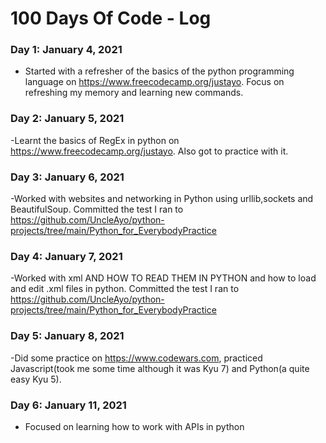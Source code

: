 # 100 Days Of Code - Log

### Day 1: January 4, 2021
- Started with a refresher of the basics of the python programming language on https://www.freecodecamp.org/justayo. Focus on refreshing my memory and learning new commands.

### Day 2: January 5, 2021
-Learnt the basics of RegEx in python on https://www.freecodecamp.org/justayo. Also got to practice with it.

### Day 3: January 6, 2021
-Worked with websites and networking in Python using urllib,sockets and BeautifulSoup. Committed the test I ran to https://github.com/UncleAyo/python-projects/tree/main/Python_for_EverybodyPractice

### Day 4: January 7, 2021
-Worked with xml AND HOW TO READ THEM IN PYTHON and how to load and edit .xml files in python. Committed the test I ran to https://github.com/UncleAyo/python-projects/tree/main/Python_for_EverybodyPractice

### Day 5: January 8, 2021
-Did some practice on https://www.codewars.com, practiced Javascript(took me some time although it was Kyu 7) and Python(a quite easy Kyu 5).  

### Day 6: January 11, 2021
- Focused on learning how to work with APIs in python

